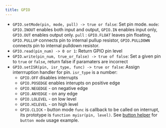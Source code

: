 ```yaml
---
title: GPIO
---
```


- `GPIO.setMode(pin, mode, pull) -> true or false`: Set pin mode. `mode`: `GPIO.INOUT`
  enables both input and output, `GPIO.IN` enables input only, `GPIO.OUT` enables
  output only. `pull` : `GPIO.FLOAT` leaves pin floating, `GPIO.PULLUP` connects
  pin to internal pullup resistor, `GPIO.PULLDOWN` connects pin to internal pulldown resistor.
- `GPIO.read(pin_num) -> 0 or 1`: Return GPIO pin level
- `GPIO.write(pin_num, true_or_false) -> true of false`: Set a given pin to
  `true` or `false`, return false if paramaters are incorrect
- `GPIO.setISR(pin, isr_type, func) -> true or false`: Assign interrruption
  handler for pin. `isr_type` is a number:
  * `GPIO.OFF` disables interrupts
  * `GPIO.POSEDGE` enables interupts on positive edge
  * `GPIO.NEGEDGE` - on negative edge
  * `GPIO.ANYEDGE` - on any edge
  * `GPIO.LOLEVEL` - on low level
  * `GPIO.HILEVEL` - on high level
  * `GPIO.CLICK` - button mode
  `func` is callback to be called on interrupt, its prototype is `function myisr(pin, level)`.
  See [button helper](https://github.com/cesanta/iot/blob/master/fw/src/js/gpio.js)
  for `button mode` usage example.

